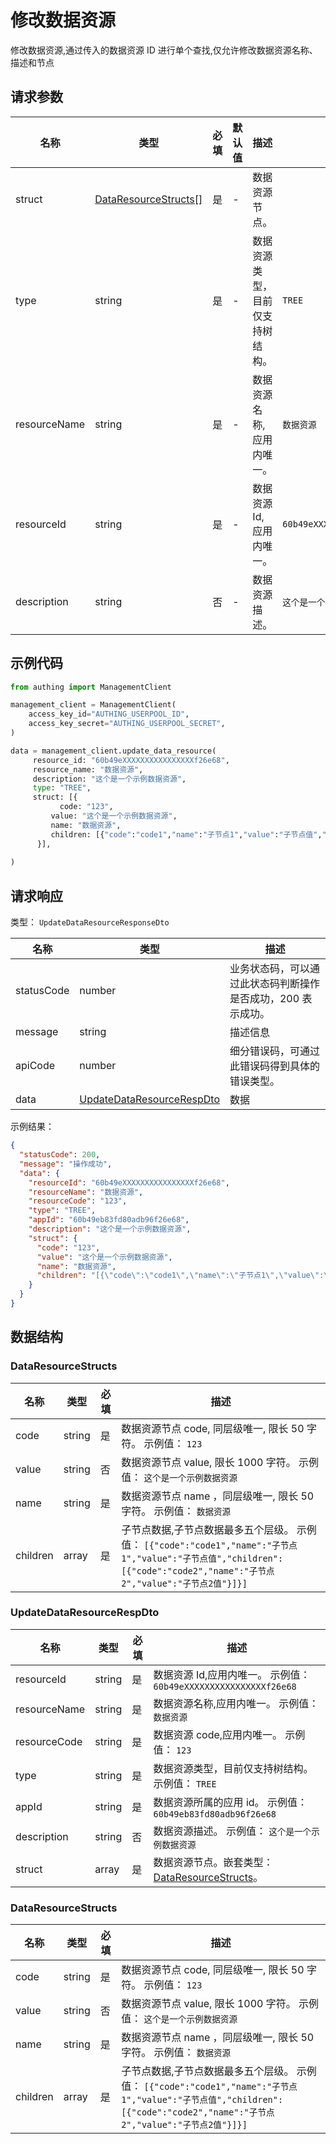 # 修改数据资源

<!--
  警告⚠️：
  不要直接修改该文档，
  https://github.com/Authing/authing-docs-factory
  使用该项目进行生成
-->

<LastUpdated />

修改数据资源,通过传入的数据资源 ID 进行单个查找,仅允许修改数据资源名称、描述和节点

## 请求参数

| 名称 | 类型 | 必填 | 默认值 | 描述 | 示例值 |
| ---- | ---- | ---- | ---- | ---- | ---- |
| struct | <a href="#DataResourceStructs">DataResourceStructs[]</a> | 是 | - | 数据资源节点。   |  |
| type | string | 是 | - | 数据资源类型，目前仅支持树结构。   | `TREE` |
| resourceName | string | 是 | - | 数据资源名称,应用内唯一。   | `数据资源` |
| resourceId | string | 是 | - | 数据资源 Id,应用内唯一。   | `60b49eXXXXXXXXXXXXXXXXf26e68` |
| description | string | 否 | - | 数据资源描述。   | `这个是一个示例数据资源` |


## 示例代码

```py
from authing import ManagementClient

management_client = ManagementClient(
    access_key_id="AUTHING_USERPOOL_ID",
    access_key_secret="AUTHING_USERPOOL_SECRET",
)

data = management_client.update_data_resource(
     resource_id: "60b49eXXXXXXXXXXXXXXXXf26e68",
     resource_name: "数据资源",
     description: "这个是一个示例数据资源",
     type: "TREE",
     struct: [{
           code: "123",
         value: "这个是一个示例数据资源",
         name: "数据资源",
         children: [{"code":"code1","name":"子节点1","value":"子节点值","children":[{"code":"code2","name":"子节点2","value":"子节点2值"}]}],
      }],
  
)
```



## 请求响应

类型： `UpdateDataResourceResponseDto`

| 名称 | 类型 | 描述 |
| ---- | ---- | ---- |
| statusCode | number | 业务状态码，可以通过此状态码判断操作是否成功，200 表示成功。 |
| message | string | 描述信息 |
| apiCode | number | 细分错误码，可通过此错误码得到具体的错误类型。 |
| data | <a href="#UpdateDataResourceRespDto">UpdateDataResourceRespDto</a> | 数据 |



示例结果：

```json
{
  "statusCode": 200,
  "message": "操作成功",
  "data": {
    "resourceId": "60b49eXXXXXXXXXXXXXXXXf26e68",
    "resourceName": "数据资源",
    "resourceCode": "123",
    "type": "TREE",
    "appId": "60b49eb83fd80adb96f26e68",
    "description": "这个是一个示例数据资源",
    "struct": {
      "code": "123",
      "value": "这个是一个示例数据资源",
      "name": "数据资源",
      "children": "[{\"code\":\"code1\",\"name\":\"子节点1\",\"value\":\"子节点值\",\"children\":[{\"code\":\"code2\",\"name\":\"子节点2\",\"value\":\"子节点2值\"}]}]"
    }
  }
}
```

## 数据结构


### <a id="DataResourceStructs"></a> DataResourceStructs

| 名称 | 类型 | 必填 | 描述 |
| ---- |  ---- | ---- | ---- |
| code | string | 是 | 数据资源节点 code, 同层级唯一, 限长 50 字符。 示例值： `123`  |
| value | string | 否 | 数据资源节点 value, 限长 1000 字符。 示例值： `这个是一个示例数据资源`  |
| name | string | 是 | 数据资源节点 name ，同层级唯一, 限长 50 字符。 示例值： `数据资源`  |
| children | array | 是 | 子节点数据,子节点数据最多五个层级。 示例值： `[{"code":"code1","name":"子节点1","value":"子节点值","children":[{"code":"code2","name":"子节点2","value":"子节点2值"}]}]`  |


### <a id="UpdateDataResourceRespDto"></a> UpdateDataResourceRespDto

| 名称 | 类型 | 必填 | 描述 |
| ---- |  ---- | ---- | ---- |
| resourceId | string | 是 | 数据资源 Id,应用内唯一。 示例值： `60b49eXXXXXXXXXXXXXXXXf26e68`  |
| resourceName | string | 是 | 数据资源名称,应用内唯一。 示例值： `数据资源`  |
| resourceCode | string | 是 | 数据资源 code,应用内唯一。 示例值： `123`  |
| type | string | 是 | 数据资源类型，目前仅支持树结构。 示例值： `TREE`  |
| appId | string | 是 | 数据资源所属的应用 id。 示例值： `60b49eb83fd80adb96f26e68`  |
| description | string | 否 | 数据资源描述。 示例值： `这个是一个示例数据资源`  |
| struct | array | 是 | 数据资源节点。嵌套类型：<a href="#DataResourceStructs">DataResourceStructs</a>。   |


### <a id="DataResourceStructs"></a> DataResourceStructs

| 名称 | 类型 | 必填 | 描述 |
| ---- |  ---- | ---- | ---- |
| code | string | 是 | 数据资源节点 code, 同层级唯一, 限长 50 字符。 示例值： `123`  |
| value | string | 否 | 数据资源节点 value, 限长 1000 字符。 示例值： `这个是一个示例数据资源`  |
| name | string | 是 | 数据资源节点 name ，同层级唯一, 限长 50 字符。 示例值： `数据资源`  |
| children | array | 是 | 子节点数据,子节点数据最多五个层级。 示例值： `[{"code":"code1","name":"子节点1","value":"子节点值","children":[{"code":"code2","name":"子节点2","value":"子节点2值"}]}]`  |


